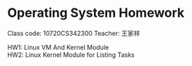 # Operating System Homework

Class code: 10720CS342300
Teacher: 王家祥

HW1: Linux VM And Kernel Module <br />
HW2: Linux Kernel Module for Listing Tasks

